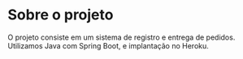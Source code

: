 # Sobre o projeto

O projeto consiste em um sistema de registro e entrega de pedidos. Utilizamos Java com Spring Boot, e implantação no Heroku. 

